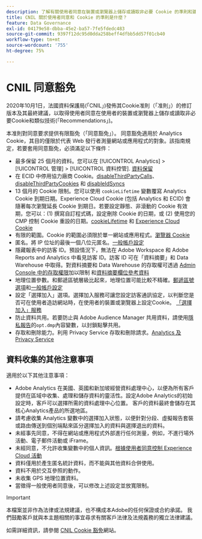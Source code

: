 ```yaml
---
description: 了解有關使用者同意在裝置或瀏覽器上儲存或讀取非必要 Cookie 的準則和建議。
title: CNIL 關於使用者同意和 Cookie 的準則是什麼？
feature: Data Governance
exl-id: 04179e58-dbba-45e2-ba57-7fe5fdedc483
source-git-commit: 9397f12dc95d0dda258beff4dfbb5dd57f01cb40
workflow-type: tm+mt
source-wordcount: '755'
ht-degree: 75%

---
```


# CNIL 同意豁免

2020年10月1日，法國資料保護局(「CNIL」)發佈其Cookie准則（「准則」）的修訂版本及其最終建議，以取得使用者同意在使用者的裝置或瀏覽器上儲存或讀取非必要Cookie和類似技術(「Recommendations」)。

本准則對同意要求提供有限豁免（「同意豁免」）。 同意豁免適用於 Analytics Cookie，其目的僅限於代表 Web 發行者測量網站或應用程式的對象。該指南規定，若要套用同意豁免，必須滿足以下條件：

* 最多保留 25 個月的資料。您可以在 [!UICONTROL Analytics] > [!UICONTROL 管理] > [!UICONTROL 資料控管].  [資料保留](https://experienceleague.adobe.com/docs/analytics/technotes/data-retention.html?lang=zh-Hant)
* 在 ECID 中停用協力廠商 Cookie。[disableThirdPartyCalls](https://experienceleague.adobe.com/docs/id-service/using/id-service-api/configurations/disablethirdpartycalls.html#id-service-api)、[disableThirdPartyCookies](https://experienceleague.adobe.com/docs/id-service/using/id-service-api/configurations/disable-cookies.html#id-service-api) 和 [disableIdSyncs](https://experienceleague.adobe.com/docs/id-service/using/id-service-api/configurations/disableidsync.html#id-service-api)
* 13 個月的 Cookie 限制。您可以使用 `cookieLifetime` 變數覆寫 Analytics Cookie 到期日期。Experience Cloud Cookie (包括 Analytics 和 ECID) 會隨著每次瀏覽延長 Cookie 到期日。若要設定靜態、非滾動的 Cookie 有效期，您可以：(1) 撰寫自訂程式碼，設定刪除 Cookie 的日期，或 (2) 使用您的 CMP 控制 Cookie 重設的日期。[cookieLifetime](https://experienceleague.adobe.com/docs/analytics/implementation/vars/config-vars/cookielifetime.html?lang=zh-Hant) 和 [Experience Cloud Cookie](https://experienceleague.adobe.com/docs/core-services/interface/ec-cookies/cookies-privacy.html#ec-cookies)
* 有限的範圍。Cookie 的範圍必須限於單一網站或應用程式。[瀏覽器 Cookie](https://experienceleague.adobe.com/docs/analytics/technotes/cookies/cookies.html#third-party-cookie-limitations)
* 匿名。將 IP 位址的最後一個八位元匿名。[一般帳戶設定](/help/admin/admin/c-manage-report-suites/c-edit-report-suites/general/general-acct-settings-admin.md)
* 隱藏報表中的訪客 ID。預設情況下，無法在 Adobe Workspace 和 Adobe Reports and Analytics 中看見訪客 ID。訪客 ID 可在「資料摘要」和 Data Warehouse 中取得。對資料摘要和 Data Warehouse 的存取權可透過 [Admin Console 中的存取權限](https://experienceleague.adobe.com/docs/core-services/interface/administration/admin-getting-started.html)加以限制 和[資料摘要欄位參考資料](https://experienceleague.adobe.com/docs/analytics/export/analytics-data-feed/data-feed-contents/datafeeds-reference.html#columns%2C-descriptions%2C-and-data-types)
* 地理位置參數。和郵遞區號層級比起來，地理位置可能比較不精確。[郵遞區號選項](https://experienceleague.adobe.com/docs/analytics/implementation/vars/page-vars/zip.html?lang=zh-Hant)和[一般帳戶設定](https://experienceleague.adobe.com/docs/analytics/admin/admin-tools/general-acct-settings-admin.html&quot;\l&quot;admin-tools)
* 設定「選擇加入」選項。選擇加入服務可讓您設定訪客通訊協定，以判斷您是否可在使用者造訪網站時，在使用者的裝置或瀏覽器上設定Cookie。 [「選擇加入」服務](https://experienceleague.adobe.com/docs/id-service/using/implementation/opt-in-service/optin-overview.html)
* 防止資料共用。若要防止與 Adobe Audience Manager 共用資料，請使用[隱私報告](/help/admin/admin/c-manage-report-suites/c-edit-report-suites/privacy-reporting.md)的`opt.dmp`內容變數，以封鎖點擊共用。
* 存取和刪除能力。利用 Privacy Service 存取和刪除請求。[Analytics 及 Privacy Service](https://experienceleague.adobe.com/docs/analytics/admin/data-governance/an-gdpr-overview.html?lang=zh-Hant)

## 資料收集的其他注意事項

適用於以下其他注意事項：

* Adobe Analytics 在美國、英國和新加坡經營資料處理中心，以便為所有客戶提供在區域中收集、處理和儲存資料的靈活性。設定Adobe Analytics的初始設定時，客戶可以選擇所需的資料處理中心位置。 客戶的資料最終會儲存在其核心Analytics產品的所選地區。
* 請考慮收集 Analytics 變數中的選擇加入狀態，以便針對分段、虛擬報告套裝或路由傳送到個別端點來區分選擇加入的資料與選擇退出的資料。
* 未經事先同意，不得在網站或應用程式外部進行任何測量，例如，不進行場外活動、電子郵件活動或 iFrame。
* 未經同意，不允許收集變數中的個人資訊。[根據使用者同意控制 Experience Cloud 活動](https://experienceleague.adobe.com/docs/id-service/using/implementation/opt-in-service/use-opt-in-to-control-experience-cloud-activities-based-on-user-consent.html#implementing-opt-in-on-the-page)
* 資料僅用於產生匿名統計資料，而不能與其他資料合併使用。
* 資料不用於交互參照的動作。
* 未收集 GPS 地理位置資料。
* 當徵得一般使用者同意後，可以修改上述設定並放寬限制。

>[!IMPORTANT]
>
>本檔案並非作為法律或法規建議，也不構成本Adobe的任何保證或合約承諾。 我們鼓勵客戶就與本主題相關的事宜尋求有關客戶法律及法規義務的獨立法律建議。


如需詳細資訊，請參閱 [CNIL Cookie 豁免](https://www.cnil.fr/en/sheet-ndeg16-use-analytics-your-websites-and-applications)網站。
